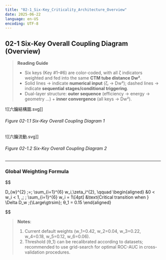 ```yaml
---
title: "02-1_Six-Key_Criticality_Architecture_Overview"
date: 2025-06-22
language: en-US
encoding: UTF-8
---
```

## 02-1 Six-Key Overall Coupling Diagram (Overview)

> **Reading Guide**  
> - Six keys (Key #1–#6) are color-coded, with all ζ indicators weighted and fed into the same **CTM tube distance Dw²**.  
> - Solid lines → indicate **numerical input** (ζᵢ → Dw²); dashed lines → indicate **sequential stages/conditional triggering**.  
> - Dual-layer structure: **outer sequence** (efficiency → energy → geometry …) + **inner convergence** (all keys → Dw²).


![[六鑰結構圖.svg]]

###### Figure 02-1.1 Six-Key Overall Coupling Diagram 1

![[六鑰流動.svg]]

###### Figure 02-1.2 Six-Key Overall Coupling Diagram 2
---
### Global Weighting Formula

$$

D_{w}^{2} \;=\; \sum_{i=1}^{6} w_i\,\zeta_i^{2}, \qquad
\begin{aligned}
&0 < w_i < 1, \,\; \; \sum_{i=1}^{6} w_i = 1\\[4pt]
&\text{Critical transition when } \Delta D_w \;{\Large\gtrsim}\; θ_1 = 0.15
\end{aligned}

$$

> **Notes**:  
> 1. Current default weights \(w_1=0.42, w_2=0.04, w_3=0.22, w_4=0.18, w_5=0.12, w_6=0.06\).  
> 2. Threshold \(θ_1\) can be recalibrated according to datasets; recommended to use grid-search for optimal ROC-AUC in cross-validation procedures.